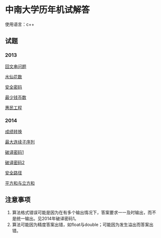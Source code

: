 # 中南大学历年机试解答

使用语言：c++

## 试题

### 2013

[回文串问题](/2013/palindrome_string.cpp)

[水仙花数](/2013/num_narciscus.cpp)

[安全密码](/2013/safe_password.cpp)

[最少钱币数](/2013/fewest_money.cpp)

[惠民工程](/2013/benefit_project.cpp)

### 2014

[成绩转换](/2014/grades_translation.cpp)

[最大连续子序列](/2014/max_continued_sub_seq.cpp)

[破译密码1](/2014/passwd_decode.cpp)  

[破译密码2](/2014/passwd_decode_2.cpp)

[安全路径](/2014/safe_path.cpp)  

[平方和与立方和](/2014/square_cube_sum.cpp)

## 注意事项

1. 算法格式错误可能是因为在有多个输出情况下，答案要求一一及时输出，而不是统一输出。见2014年破译密码1。
2. 算法可能因为精度答案出错，如float与double；可能因为发生溢出而答案出错。